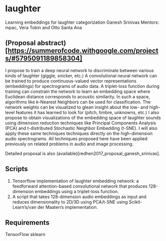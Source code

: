 # laughter
Learning embeddings for laughter categorization
Ganesh Srinivas
Mentors: mpac, Vera Tobin and Otto Santa Ana

## (Proposal abstract)[https://summerofcode.withgoogle.com/projects/#5795091189858304]
I propose to train a deep neural network to discriminate between various kinds of laughter (giggle, snicker, etc.) A convolutional neural network can be trained to produce continuous-valued vector representations (embeddings) for spectrograms of audio data. A triplet-loss function during training can constrain the network to learn an embedding space where Euclidean distance corresponds to acoustic similarity. In such a space, algorithms like k-Nearest Neighbors can be used for classification. The network weights can be visualized to glean insight about the low- and high-level features it has learned to look for (pitch, timbre, unknowns, etc.) I also propose to obtain visualizations of the embedding space of laughter sounds using dimension reduction techniques like Principal Components Analysis (PCA) and t-distributed Stochastic Neighbor Embedding (t-SNE). I will also apply these same techniques techniques directly on the high-dimension audio spectrograms. All techniques proposed here have been applied previously on related problems in audio and image processing.

Detailed proposal is also (available)[redhen2017_proposal_ganesh_srinivas].

## Scripts
1. Tensorflow implementation of laughter embedding network: a feedforward attention-based convolutional network that produces 128-dimension embeddings using a triplet-loss function.
2. A script that takes 128-dimension audio embeddings as input and reduces dimensionality to 2D/3D using PCA/t-SNE using Scikit-Learn’s/van der Maaten’s implementation.

## Requirements
TensorFlow
sklearn

